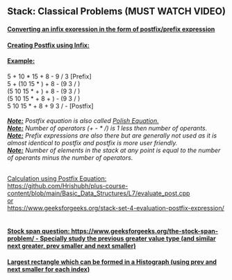 ## Stack: Classical Problems (MUST WATCH VIDEO)

#### <ins>Converting an infix exoression in the form of postfix/prefix expression</ins>
#### <ins>Creating Postfix using Infix:</ins>

#### <ins>Example:</ins><br>
5 + 10 * 15 + 8 - 9 / 3 [Prefix]<br>
5 + (10 15 * ) + 8 - (9 3 / )<br>
(5 10 15 * + ) + 8 - (9 3 / )<br>
(5 10 15 * + 8 + ) - (9 3 / )<br>
5 10 15 * + 8 + 9 3 / - [Postfix]<br><br>
<i><ins><b>Note:</b></ins> Postfix equation is also called <ins>Polish Equation.</ins> <br> 
<ins><b>Note:</b></ins> Number of operators (+ - * /) is 1 less then number of operants.<br>
<ins><b>Note:</b></ins> Prefix expressions are also there but are generally not used as it is almost identical to postfix and postfix is more user friendly. <br>
<ins><b>Note:</b></ins> Number of elements in the stack at any point is equal to the number of operants minus the number of operators.</i> <br><br>

<ins>Calculation using Postfix Equation:<br> https://github.com/Hrishubh/plus-course-content/blob/main/Basic_Data_Structures/L7/evaluate_post.cpp <br>or <br>https://www.geeksforgeeks.org/stack-set-4-evaluation-postfix-expression/ </ins> <br><br>

#### <ins>Stock span question: https://www.geeksforgeeks.org/the-stock-span-problem/ - Specially study the previous greater value type (and similar next greater, prev smaller and next smaller)<br></ins>

#### <ins>Largest rectangle which can be formed in a Histograph (using prev and next smaller for each index)</ins>



